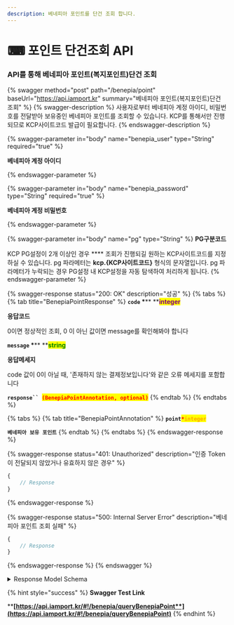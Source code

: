 ```yaml
---
description: 베네피아 포인트를 단건 조회 합니다.
---
```


# ⌨ 포인트 단건조회 API

### API를 통해 베네피아 포인트(복지포인트)단건 조회

{% swagger method="post" path="/benepia/point" baseUrl="https://api.iamport.kr" summary="베네피아 포인트(복지포인트)단건 조회" %}
{% swagger-description %}
사용자로부터 베네피아 계정 아이디, 비밀번호를 전달받아 보유중인 베네피아 포인트를 조회할 수 있습니다. KCP를 통해서만 진행되므로 KCP사이트코드 발급이 필요합니다.
{% endswagger-description %}

{% swagger-parameter in="body" name="benepia_user" type="String" required="true" %}
<mark style="color:red;">

**베네피아 계정 아이디**

</mark>
{% endswagger-parameter %}

{% swagger-parameter in="body" name="benepia_password" type="String" required="true" %}
<mark style="color:red;">

**베네피아 계정 비밀번호**

</mark>
{% endswagger-parameter %}

{% swagger-parameter in="body" name="pg" type="String" %}
**PG구분코드**

KCP PG설정이 2개 이상인 경우 **** 조회가 진행되길 원하는 KCP사이트코드를 지정하실 수 있습니다. pg 파라메터는 **kcp.{KCP사이트코드}** 형식의 문자열입니다. pg 파라메터가 누락되는 경우 PG설정 내 KCP설정을 자동 탐색하여 처리하게 됩니다.
{% endswagger-parameter %}

{% swagger-response status="200: OK" description="성공" %}
{% tabs %}
{% tab title="BenepiaPointResponse" %}
**`code`  **<mark style="color:red;">**\***</mark>** **<mark style="color:purple;">**integer**</mark>

**응답코드**

0이면 정상적인 조회, 0 이 아닌 값이면 message를 확인해봐야 합니다



**`message`  **<mark style="color:red;">**\***</mark>** **<mark style="color:green;">**string**</mark>

**응답메세지**

code 값이 0이 아닐 때, '존재하지 않는 결제정보입니다'와 같은 오류 메세지를 포함합니다



**`response`` `**<mark style="color:red;">**`(BenepiaPointAnnotation, optional)`**</mark>
{% endtab %}
{% endtabs %}

{% tabs %}
{% tab title="BenepiaPointAnnotation" %}
**`point`**<mark style="color:red;">**`*`**</mark><mark style="color:orange;">**`integer`**</mark>

**`베네피아 보유 포인트`**
{% endtab %}
{% endtabs %}
{% endswagger-response %}

{% swagger-response status="401: Unauthorized" description="인증 Token이 전달되지 않았거나 유효하지 않은 경우" %}
```javascript
{
    // Response
}
```
{% endswagger-response %}

{% swagger-response status="500: Internal Server Error" description="베네피아 포인트 조회 실패" %}
```javascript
{
    // Response
}
```
{% endswagger-response %}
{% endswagger %}

<details>

<summary>Response Model Schema</summary>

```
{
  "code": 0,
  "message": "string",
  "response": {
    "point": 0
  }
}
```

</details>

{% hint style="success" %}
**Swagger Test Link**

****[**https://api.iamport.kr/#!/benepia/queryBenepiaPoint**](https://api.iamport.kr/#!/benepia/queryBenepiaPoint)****
{% endhint %}
